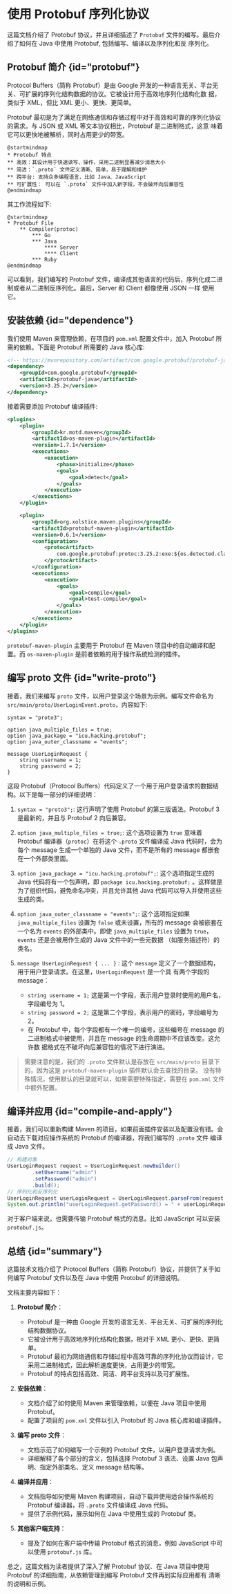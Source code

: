# 使用 Protobuf 序列化协议

这篇文档介绍了 Protobuf 协议，并且详细描述了 `Protobuf` 文件的编写。最后介绍了如何在 Java 中使用 Protobuf, 包括编写、编译以及序列化和反
序列化。

## Protobuf 简介 {id="protobuf"}

Protocol Buffers（简称 Protobuf）是由 Google 开发的一种语言无关、平台无关、可扩展的序列化结构数据的协议。它被设计用于高效地序列化结构化数
据，类似于 XML，但比 XML 更小、更快、更简单。

Protobuf 最初是为了满足在网络通信和存储过程中对于高效和可靠的序列化协议的需求。与 JSON 或 XML 等文本协议相比，Protobuf 是二进制格式，这意
味着它可以更快地被解析，同时占用更少的带宽。

```plantuml
@startmindmap
* Protobuf 特点
** 高效：其设计用于快速读写、操作，采用二进制显著减少消息大小
** 简洁：`.proto` 文件定义清晰、简单，易于理解和维护
** 跨平台: 支持众多编程语言，比如 Java、JavaScript
** 可扩展性： 可以在 `.proto` 文件中加入新字段，不会破坏向后兼容性
@endmindmap
```

其工作流程如下:

```plantuml
@startmindmap
* Protobuf File
    ** Compiler(protoc)
        *** Go
        *** Java
            **** Server
            **** Client
        *** Ruby
@endmindmap
```
可以看到，我们编写的 Protobuf 文件，编译成其他语言的代码后，序列化成二进制或者从二进制反序列化。最后，Server 和 Client 都像使用 JSON 一样
使用它。

## 安装依赖 {id="dependence"}

我们使用 Maven 来管理依赖，在项目的 `pom.xml` 配置文件中，加入 Protobuf 所需的依赖。下面是 Protobuf 所需要的 Java 核心库:
```xml
<!-- https://mvnrepository.com/artifact/com.google.protobuf/protobuf-java -->
<dependency>
    <groupId>com.google.protobuf</groupId>
    <artifactId>protobuf-java</artifactId>
    <version>3.25.2</version>
</dependency>
```

接着需要添加 Protobuf 编译插件:
```xml
<plugins>
    <plugin>
        <groupId>kr.motd.maven</groupId>
        <artifactId>os-maven-plugin</artifactId>
        <version>1.7.1</version>
        <executions>
            <execution>
                <phase>initialize</phase>
                <goals>
                    <goal>detect</goal>
                </goals>
            </execution>
        </executions>
    </plugin>

    <plugin>
        <groupId>org.xolstice.maven.plugins</groupId>
        <artifactId>protobuf-maven-plugin</artifactId>
        <version>0.6.1</version>
        <configuration>
            <protocArtifact>
                com.google.protobuf:protoc:3.25.2:exe:${os.detected.classifier}
            </protocArtifact>
        </configuration>
        <executions>
            <execution>
                <goals>
                    <goal>compile</goal>
                    <goal>test-compile</goal>
                </goals>
            </execution>
        </executions>
    </plugin>
</plugins>
```

`protobuf-maven-plugin` 主要用于 Protobuf 在 Maven 项目中的自动编译和配置。而 `os-maven-plugin` 是前者依赖的用于操作系统检测的插件。

## 编写 proto 文件 {id="write-proto"}

接着，我们来编写 `proto` 文件，以用户登录这个场景为示例。编写文件命名为 `src/main/proto/UserLoginEvent.proto`，内容如下:
```
syntax = "proto3";

option java_multiple_files = true;
option java_package = "icu.hacking.protobuf";
option java_outer_classname = "events";

message UserLoginRequest {
    string username = 1;
    string password = 2;
}
```

这段 Protobuf（Protocol Buffers）代码定义了一个用于用户登录请求的数据结构。以下是每一部分的详细说明：

1. `syntax = "proto3";`: 这行声明了使用 Protobuf 的第三版语法。Protobuf 3 是最新的，并且与 Protobuf 2 向后兼容。

2. `option java_multiple_files = true;`: 这个选项设置为 `true` 意味着 Protobuf 编译器（`protoc`）在将这个 `.proto` 文件编译成 
Java 代码时，会为每个 message 生成一个单独的 Java 文件，而不是所有的 message 都嵌套在一个外部类里面。

3. `option java_package = "icu.hacking.protobuf";`: 这个选项指定生成的 Java 代码将有一个包声明，即 `package icu.hacking.protobuf;`
。这样做是为了组织代码，避免命名冲突，并且允许其他 Java 代码可以导入并使用这些生成的类。

4. `option java_outer_classname = "events";`: 这个选项指定如果 `java_multiple_files` 设置为 `false` 或未设置，所有的 message 
会被嵌套在一个名为 `events` 的外部类中。即使 `java_multiple_files` 设置为 `true`，`events` 还是会被用作生成的 Java 文件中的一些元数据
（如服务描述符）的类名。

5. `message UserLoginRequest { ... }` : 这个 `message` 定义了一个数据结构，用于用户登录请求。在这里，`UserLoginRequest` 是一个具
有两个字段的 message：
   - `string username = 1;` 这是第一个字段，表示用户登录时使用的用户名，字段编号为 1。
   - `string password = 2;` 这是第二个字段，表示用户的密码，字段编号为 2。
   - 在 Protobuf 中，每个字段都有一个唯一的编号，这些编号在 message 的二进制格式中被使用，并且在 message 的生命周期中不应该改变。这允许数
据格式在不破坏向后兼容性的情况下进行演进。

> 需要注意的是，我们的 `.proto` 文件默认是存放在 `src/main/proto` 目录下的，因为这是 `protobuf-maven-plugin` 插件默认会去查找的目录。
> 没有特殊情况，使用默认的目录就可以，如果需要特殊指定，需要在 `pom.xml` 文件中额外配置。

## 编译并应用 {id="compile-and-apply"}

接着，我们可以重新构建 Maven 的项目，如果前面插件安装以及配置没有错。会自动去下载对应操作系统的 Protobuf 的编译器，将我们编写的 `.proto` 文件
编译成 Java 文件。

```Java
// 构建对象
UserLoginRequest request = UserLoginRequest.newBuilder()
        .setUsername("admin")
        .setPassword("admin")
        .build();
// 序列化和反序列化
UserLoginRequest userLoginRequest = UserLoginRequest.parseFrom(request.toByteArray());
System.out.println("userLoginRequest.getPassword() = " + userLoginRequest.getPassword());
```

对于客户端来说，也需要传输 Protobuf 格式的消息。比如 JavaScript 可以安装 `protobuf.js`。

## 总结 {id="summary"}

这篇技术文档介绍了 Protocol Buffers（简称 Protobuf）协议，并提供了关于如何编写 Protobuf 文件以及在 Java 中使用 Protobuf 的详细说明。

文档主要内容如下：

1. **Protobuf 简介**：
   - Protobuf 是一种由 Google 开发的语言无关、平台无关、可扩展的序列化结构数据协议。
   - 它被设计用于高效地序列化结构化数据，相对于 XML 更小、更快、更简单。
   - Protobuf 最初为网络通信和存储过程中高效可靠的序列化协议而设计，它采用二进制格式，因此解析速度更快，占用更少的带宽。
   - Protobuf 的特点包括高效、简洁、跨平台支持以及可扩展性。

2. **安装依赖**：
   - 文档介绍了如何使用 Maven 来管理依赖，以便在 Java 项目中使用 Protobuf。
   - 配置了项目的 `pom.xml` 文件以引入 Protobuf 的 Java 核心库和编译插件。

3. **编写 proto 文件**：
   - 文档示范了如何编写一个示例的 Protobuf 文件，以用户登录请求为例。
   - 详细解释了各个部分的含义，包括选择 Protobuf 3 语法、设置 Java 包声明、指定外部类名、定义 message 结构等。

4. **编译并应用**：
   - 文档指导如何使用 Maven 构建项目，自动下载并使用适合操作系统的 Protobuf 编译器，将 `.proto` 文件编译成 Java 代码。
   - 提供了示例代码，展示如何在 Java 中使用生成的 Protobuf 类。

5. **其他客户端支持**：
   - 提及了如何在客户端中传输 Protobuf 格式的消息，例如 JavaScript 中可以使用 `protobuf.js` 库。

总之，这篇文档为读者提供了深入了解 Protobuf 协议、在 Java 项目中使用 Protobuf 的详细指南，从依赖管理到编写 Protobuf 文件再到实际应用都有
清晰的说明和示例。